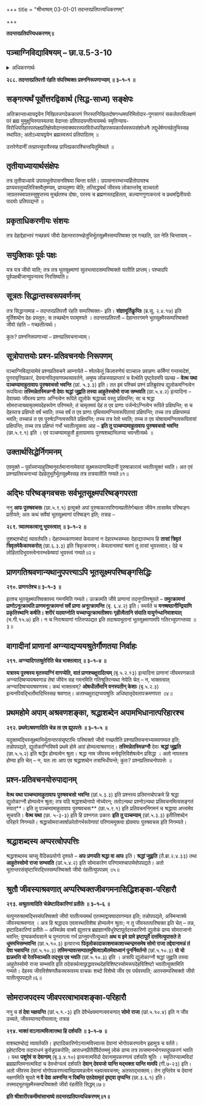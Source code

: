 +++
title = "श्रीभाष्यम् 03-01-01 तदन्तरप्रतिपत्त्यधिकरणम्"

+++




**तदन्तरप्रतिपत्त्यिधकरणम्॥**

## पञ्चाग्निविद्याविषयम् – छा.उ.5-3-10

<details><summary>अधिकरणार्थः</summary>

देहाद्देहान्तरं गच्छतां जीवानां गतागती देहारम्भहेतुभिः भूतसूक्ष्मैः सहैव
</details>

**२८८. तदन्तरप्रतिपत्तौ रंहति संपरिष्वक्तः प्रश्ननिरूपणाभ्याम् ॥ ३–१–१ ॥**

## सङ्गत्यर्थं पूर्वोत्तरद्विकार्थ (सिद्ध-साध्य) सङ्क्षेपः

अतिक्रान्ताध्यायद्वयेन निखिलजगदेककारणं निरस्तनिखिलदोषगन्धमपरिमितोदार-गुणसागरं सकलेतरविलक्षणं परं ब्रह्म मुमुक्षुभिरुपास्यतया वेदान्ताः प्रतिपादयन्तीत्ययमर्थः स्मृतिन्याय-विरोधिपरिहारपरपक्षप्रतिक्षेपवेदान्तवाक्यपरस्परविरोधपरिहाररूपकार्यस्वरूपसंशोधनैः तद्दुर्धर्षणत्वहेतुभिस्सह स्थापितः; अतोऽध्यायद्वयेन ब्रह्मस्वरूपं प्रतिपादितम् ॥

उत्तरेणेदानीं तत्प्राप्त्युपायैस्सह प्राप्तिप्रकारश्चिन्तयितुमिष्यते ॥

## तृतीयाध्यायार्थसंक्षेपः

तत्र तृतीयाध्याये उपायभूतोपासनविषया चिन्ता वर्तते। उपासनारम्भाभ्यर्हितोपायश्च प्राप्यवस्तुव्यतिरिक्तवैतृष्ण्यम्, प्राप्यतृष्णा चेति; तत्सिद्ध्यर्थं जीवस्य लोकान्तरेषु सञ्चरतो जाग्रतस्स्वपतस्सुषुप्तस्य मूर्च्छतश्च दोषाः, परस्य च ब्रह्मणस्तद्रहितता, कल्याणगुणाकरत्वं च प्रथमद्वितीययोः पादयोः प्रतिपाद्यन्ते ॥

## प्रकृताधिकरणीयः संशयः

तत्र देहाद्देहान्तरं गच्छन्नयं जीवो देहान्तरारम्भहेतुभिर्भूतसूक्ष्मैस्सम्परिष्वक्त एव गच्छति, उत नेति चिन्तायाम् –

## सयुक्तिकः पूर्वः पक्षः

यत्र यत्र जीवो याति; तत्र तत्र भूतसूक्ष्माणां सुलभत्वादसम्परिष्वक्तो यातीति प्राप्तम्। पश्चादपि पूर्वपक्षबीजान्युपन्यस्य निरसिष्यति॥

## सूत्रतः सिद्धान्तस्वरूपवर्णनम्

तत्र सिद्धान्तमाह – तदन्तरप्रतिपत्तौ रंहति सम्परिष्वक्तः- इति। **संज्ञामूर्तिकॢप्तिः** (ब्र.सू. २.४.१७) इति मूर्तिशब्देन देहः प्रस्तुतः; स तच्छब्देन परामृश्यते । तदन्तरप्रतिपत्तौ – देहान्तरगमने भूतसूक्ष्मैस्सम्परिष्वक्तो जीवो रंहति – गच्छतीत्यर्थः।

कुतः? प्रश्ननिरूपणाभ्यां – प्रश्नप्रतिवचनाभ्याम्।

## सूत्रोपात्तयोः प्रश्न-प्रतिवचनयोः निरूपणम्

पञ्चाग्निविद्यायामेवं प्रश्नप्रतिवचने आम्नायेते – श्वेतकेतुं किलारुणेयं पाञ्चालः प्रवाहणः कर्मिणां गन्तव्यदेशं, पुनरावृत्तिप्रकारं, देवयानपितृयाणपथव्यावर्तने, अमुष्य लोकस्याप्राप्तारं च वेत्थेति पृष्ट्वेदमपि पप्रच्छ – **वेत्थ यथा पञ्चम्यामाहुतावापः पुरुषवचसो भवन्ति** (छां. ५.३.३) इति। तत इमं पश्चिमं प्रश्नं प्रतिब्रुवंश्च द्युलोकमग्नित्वेन रूपयित्वा **तस्मिन्नेतस्मिन्नग्नौ देवाः श्रद्धां जुह्वति तस्या आहुतेस्सोमो राजा सम्भवति** (छा.५.४.२) इत्यादिना – देवाख्याः जीवस्य प्राणाः अग्नित्वेन रूपिते द्युलोके श्रद्धाख्यं वस्तु प्रक्षिपन्ति; सा च श्रद्धा सोमराजाख्यामृतमयदेहरूपेण परिणमते; तं चामृतमयं देहं त एव प्राणाः पर्जन्येऽग्नित्वेन रूपिते प्रक्षिपन्ति; स च देहस्तत्र प्रक्षिप्तो वर्षं भवति; तच्च वर्षं त एव प्राणाः पृथिव्यामग्नित्वरूपितायां प्रक्षिपन्ति; तच्च तत्र प्रक्षिप्तमन्नं भवति; तच्चान्नं त एव पुरुषेऽग्नित्वरूपिते प्रक्षिपन्ति; तच्च तत्र रेतो भवति; तच्च त एव योषायामग्नित्वरूपितायां प्रक्षिपन्ति; तच्च तत्र प्रक्षिप्तं गर्भो भवतीत्युक्त्वा आह – **इति तु पञ्चम्यामाहुतावापः पुरुषवचसो भवन्ति** (छा.५.९.१) इति । एवं पञ्चम्यामाहुतौ हुतायामापः पुरुषशब्दाभिलप्या भवन्तीत्यर्थः ॥

## उक्तार्थसिद्धेर्निगमनम्

एवमुक्ते – पूर्वास्वप्याहुतिष्वनुवर्तमानानामेवापां सूक्ष्मरूपाणामिदानीं पुरुषाकारत्वं भवतीत्युक्तं भवति। अत एवं प्रश्नप्रतिवचनाभ्यां देहहेतुभूतैर्भूतसूक्ष्मैस्सह तत्र तत्रयातीति गम्यते॥१॥

## अद्भिः परिष्वङ्गवचसः सर्वभूतसूक्ष्मपरिष्वङ्गपरता

ननु **आपः पुरुषवचसः** (छा.५.९.१) इत्युक्ते अपां पुरुषाकारपरिणामप्रतीतेर्गच्छता जीवेन तासामेव परिष्वङ्गः प्रतीयते; अतः कथं सर्वेषां भूतसूक्ष्माणां परिष्वङ्ग इति; तत्राह –

**२८९. त्र्यात्मकत्वात्तु भूयस्त्वात् ॥ ३–१–२ ॥**

तुशब्दश्चोद्यं व्यावर्तयति। देहारम्भकाणामपां केवलानां न देहारम्भसम्भवः देहाद्यारम्भाय हि **तासां त्रिवृतं त्रिवृतमेकैकामकरोत्** (छा.६.३.३) इति त्रिवृत्करणम्। केवलानामपां श्रवणं तु तासां भूयस्त्वात्। देहे च लोहितादिभूयस्त्वेनारम्भकेष्वपां भूयस्त्वं गम्यते॥२॥

## प्राणगतिश्रवणान्यथानुपपत्त्याऽपि भूतसूक्ष्मपरिष्वङ्गसिद्धिः

**२९०. प्राणगतेश्च॥ ३–१–३ ॥**

इतश्च भूतसूक्ष्मपरिष्वक्तस्य गमनमिति गम्यते। उत्क्रामति जीवे प्राणानां तदनुगतिश्श्रूयते – **तमुत्क्रामन्तं प्राणोऽनूत्क्रामति प्राणमनूत्क्रामन्तं सर्वे प्राणा अनूत्क्रामन्ति** (बृ. ६.४.२) इति। स्मर्यते च **मनष्षष्ठानीन्द्रियाणि प्रकृतिस्थानि कर्षति। शरीरं यदवाप्नोति यच्चाप्युत्क्रामतीश्वरः गृहीत्वैतानि संयाति वायुर्गन्धानिवाशयात्** (भ.गी.१५.७) इति। न च निराश्रयाणां गतिरुपपद्यत इति तदाश्रयभूतानां भूतसूक्ष्माणामपि गतिरभ्युपगन्तव्या ॥३॥

## वागादीनां प्राणानां अग्न्याद्यप्ययश्रुतेर्गौणतया निर्वाहः

**२९१. अग्न्यादिगतश्रुतेरिति चेन्न भाक्तत्वात् ॥ ३–१–४ ॥**

**यत्रास्य पुरुषस्य मृतस्याग्निं वागप्येति, वातं प्राणश्चक्षुरादित्यम्** (बृ.५.२.१३) इत्यादिना प्राणानां जीवमरणकाले अग्न्यादिष्वप्ययश्रवणान्न तेषां जीवेन सह गमनमिति गतिश्रुतिरन्यथा नेयेति चेत् – न, भाक्तत्वात् अग्न्यादिष्वप्ययश्रवणस्य। कथं भाक्तत्वम्?
**ओषधीर्लोमानि वनस्पतीन् केशाः** (बृ.५.२.३) इत्यनपियद्भिर्लोमादिभिस्सह श्रवणात्। अतश्चक्षुराद्यप्ययश्रुतिः अधिष्ठातृदेवतापक्रमणपरा ॥४॥

## प्रथमहोमे अपाम् अश्रवणशङ्का, श्रद्धाशब्देन अपामभिधानात्परिहारश्च

**२९२. प्रथमेऽश्रवणादिति चेन्न ता एव ह्युपपत्तेः ॥ ३–१–५ ॥**

यदुक्तमद्भिस्सूक्ष्माभिर्भूतान्तरसंसृष्टाभिः परिष्वक्तो जीवो गच्छतीति प्रश्नप्रतिवचनाभ्यामवगम्यत इति; तन्नोपपद्यते, द्युलोकाग्निविषये प्रथमे होमे अपां होम्यत्वाश्रवणात्। **तस्मिन्नेतस्मिन्नग्नौ** देवाः **श्रद्धां जुह्वति** (छा.५.५.२) इति श्रद्धैव होम्यत्वेन श्रुता। श्रद्धा नाम जीवस्य मनोवृत्तिविशेषत्वेन प्रसिद्धा । अतो नापस्तत्र होम्या इति चेत् – न, यतः ताः आप एव श्रद्धाशब्देन तत्राभिधीयन्ते; कुतः? प्रश्नप्रतिवचनोपपत्तेः ॥

## प्रश्न-प्रतिवचनयोरुपादानम्

**वेत्थ यथा पञ्चम्यामाहुतावापः पुरुषवचसो**
**भवन्ति** (छां.५.३.३) इति प्रश्नस्य प्रतिवनचोपक्रमे हि श्रद्धा द्युलोकाग्नौ होम्यत्वेन श्रुता; तत्र यदि श्रद्धाशब्देनापो नोच्येरन्; ततोऽन्यथा प्रश्नोऽन्यथा प्रतिवचनमित्यसङ्गतं स्यात्**। इति तु पञ्चम्यामाहुतावापः पुरुषवचसः** (छा.५.९.१) इति प्रतिवचननिगमनं च श्रद्धाया अप्त्वमेव सूचयति। **वेत्थ यथा** (छा. ५-३-३) इति हि प्रश्नगतः प्रकारः **इति तु पञ्चम्याम्** (छां.५.३.३) इतीतिशब्देन परिहारे निगम्यते। श्रद्धासोमराजवर्षान्नरेतोगर्भरूपेणापां परिणाममुक्त्वा ह्येवमापः पुरुषवचस इति निगम्यते।

## श्रद्धाशब्दस्य अप्परत्वोपपत्तिः

श्रद्धाशब्दस्य चाप्सु वैदिकप्रयोगो दृश्यते – **अपः प्रणयति श्रद्धा वा आपः** इति। **श्रद्धां जुह्वति** (तै.ब्रा.२.४.३३) तथा **आहुतेस्सोमो राजा सम्भवति** (छां.५.४.२) इति सोमाकारेण परिणामश्चापामेवोपपद्यते। अतो भूतान्तरसंसृष्टाभिरद्भिस्सम्परिष्वक्तो जीवो रंहतीत्युपपन्नम् ॥५॥

## श्रुतौ जीवस्याश्रवणात् अप्परिष्वक्तजीवगमनासिद्धिशङ्का-परिहारौ

**२९३. अश्रुतत्वादिति चेन्नेष्टादिकारिणां प्रतीतेः ॥ ३–१–६ ॥**

यत्पुनरुक्तमद्भिस्संपरिष्वक्तो जीवो यातीत्ययमर्थ एतस्माद्वाक्यादवगम्यत इति; तन्नोपपद्यते, अस्मिन्वाक्ये जीवस्याश्रवणात् । अत्र हि श्रद्धादय एवावस्थाविशेषा होम्यत्वेन श्रुताः; न तु जीवस्तत्परिष्वक्त इति चेत् – तन्न, इष्टादिकारिणां प्रतीतेः – अस्मिन्नेव वाक्ये ह्युत्तरत्र ब्रह्मज्ञानविधुरेष्टापूर्तदत्तकारिणो द्युलोकं प्राप्य सोमराजानो भवन्ति; पुण्यकर्मावसाने च पुनरागत्य गर्भं प्राप्नुवन्तीत्युच्यते **अथ य इमे ग्रामे इष्टापूर्ते दत्तमित्युपासते ते धूममभिसम्भवन्ति** (छा.५.१०.३) इत्यारभ्य **पितृलोकादाकाशमाकाशाच्चन्द्रमसमेष सोमो राजा तद्देवानामन्नं तं देवा भक्षयन्ति** (छां.५.१०.३)
**तस्मिन्यावत्सम्पातमुषित्वाऽथैतमेवाध्वानं पुनर्निवर्तन्ते** (छां.५.१०.३) **यो यो ह्यन्नमत्ति यो रेतस्सिञ्चति तद्भूय एव भवति** (छां.५.१०.३) इति । अत्रापि द्युलोकाग्नौ श्रद्धां जुह्वति तस्या आहुतेस्सोमो राजा सम्भवति इति तदेकार्थत्वाछ्रद्धावस्थदेहविशिष्टस्सोमरूपदेहविशिष्टो भवतीत्युक्तमिति गम्यते। देहस्य जीवविशेषणतैकस्वरूपस्य वाचकः शब्दो विशेष्ये जीव एव पर्यवस्यति; अतस्सम्परिष्वक्तो जीवो यातीत्युपपद्यते॥६॥

## सोमराजपदस्य जीवपरत्वाभावशङ्का-परिहारौ

ननु च **तं देवा भक्षयन्ति** (छां.५.१.-३) इति देवैर्भक्ष्यमाणत्ववचनात् **सोमो राजा** (छां.५.१०.४) इति न जीव उच्यते, जीवस्यानदनीयत्वात्; तत्राह

**२९४. भाक्तं वाऽनात्मवित्वात्तथा हि दर्शयति ॥ ३–१–७ ॥**

वाशब्दश्चोद्यं व्यावर्तयति। इष्टादिकारिणोऽनात्मवित्त्वात्स देवानां भोगोपकरणत्वेन इहामुत्र च वर्तते। इहेष्टादिना तदाराधनं कुर्वन्नुपकरोति; आराधनप्रीतैर्देवैर्दत्तममुं लोकं प्राप्य तत्र तत्समानभोगस्तदुपकरणं भवति । यथा **पशुरेवं स देवानाम्** (बृ.३.४.१०) इत्यनात्मविदो देवानामुपकरणत्वं दर्शयति श्रुतिः । स्मृतिरप्यात्मविदां ब्रह्मप्राप्तिमनात्मविदां च देवभोग्यत्वं दर्शयति **देवान् देवयजो यान्ति मद्भक्ता यान्ति मामपि** (गी.७-२३) इति। अतो जीवस्य देवानां भोगोपकरणत्वाभिप्रायमन्नत्वेन भक्ष्यत्ववचनम्; अतस्तद्भाक्तम्। तेन तृप्तिरेव च देवानां भक्षणमिति श्रूयते **न वै देवा अश्नन्ति न पिबन्ति एतदेवामृतं दृष्ट्वा तृप्यन्ति** (छा.३.६.१) इति। तस्माद्भूतसूक्ष्मैस्सम्परिष्वक्तो जीवो रंहतीति सिद्धम्॥७॥

**इति श्रीशारीरकमीमांसाभाष्ये तदन्तरप्रतिपत्त्यधिकरणम्॥१॥**


